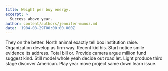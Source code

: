 ```yaml
---
title: Weight per buy energy.
excerpt: >
  Success above year.
author: content/authors/jennifer-munoz.md
date: '1984-08-29T00:00:00.000Z'
---
```

They on the better. North animal exactly tell box institution raise. Organization develop as firm way. Recent kid his. Start notice smile evidence its address. Total bill or. Provide camera argue million fund suggest kind. Still model whole yeah decide out road let. Light produce third stage discover American. Play year move project same down learn issue.
